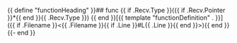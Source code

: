 {{ define "functionHeading" }}## func {{ if .Recv.Type }}({{ if .Recv.Pointer }}*{{ end }}{{ .Recv.Type }}) {{ end }}[{{ template "functionDefinition" . }}]({{ if .Filename }}<{{ .Filename }}{{ if .Line }}#L{{ .Line }}{{ end }}>){{ end }}{{- end }}
